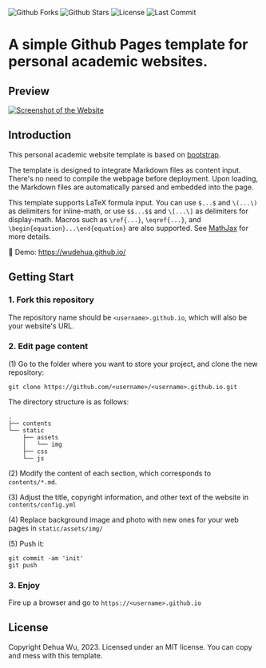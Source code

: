 

![Github Forks](https://img.shields.io/github/forks/wudehua/wudehua.github.io?style=flat)
![Github Stars](https://img.shields.io/github/stars/wudehua/wudehua.github.io?style=flat)
![License](https://img.shields.io/github/license/wudehua/wudehua.github.io)
![Last Commit](https://img.shields.io/github/last-commit/wudehua/wudehua.github.io)

# A simple Github Pages template for personal academic websites.

## Preview
[![Screenshot of the Website](https://raw.githubusercontent.com/wudehua/wudehua.github.io/main/screenshot_full.png)](https://wudehua.github.io/)


## Introduction

This personal academic website template is based on [bootstrap](https://github.com/StartBootstrap/startbootstrap-new-age).

The template is designed to integrate Markdown files as content input.  There's no need to compile the webpage before deployment.  Upon loading, the Markdown files are automatically parsed and embedded into the page.

This template supports LaTeX formula input. You can use `$...$` and `\(...\)` as delimiters for inline-math, or use `$$...$$` and `\[...\]` as delimiters for display-math. Macros such as `\ref{...}`, `\eqref{...}`, and `\begin{equation}...\end{equation}` are also supported. See [MathJax](https://docs.mathjax.org/en/latest/index.html) for more details.

:milky_way: Demo: https://wudehua.github.io/


## Getting Start
### 1. Fork this repository
The repository name should be `<username>.github.io`, which will also be your website's URL.


### 2. Edit page content

(1) Go to the folder where you want to store your project, and clone the new repository:
```
git clone https://github.com/<username>/<username>.github.io.git
```
The directory structure is as follows:

```.
.
├── contents
└── static
    ├── assets
    │   └── img
    ├── css
    └── js
```

(2) Modify the content of each section, which corresponds to `contents/*.md`.

(3) Adjust the title, copyright information, and other text of the website in `contents/config.yml`

(4) Replace background image and photo with new ones for your web pages in `static/assets/img/`

(5) Push it: 
```
git commit -am 'init'
git push
```


### 3. Enjoy

Fire up a browser and go to `https://<username>.github.io`



## License

Copyright Dehua Wu, 2023. Licensed under an MIT license. You can copy and mess with this template.

